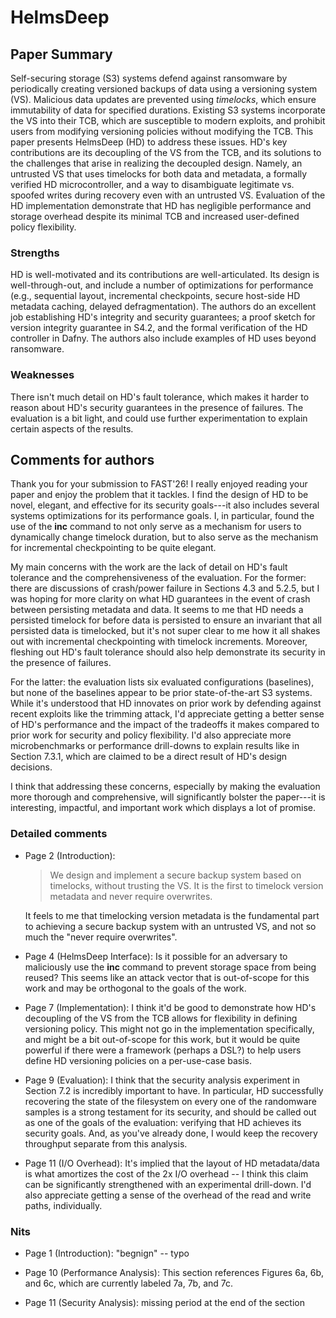 # HelmsDeep

## Paper Summary

Self-securing storage (S3) systems defend against ransomware by periodically
creating versioned backups of data using a versioning system (VS). Malicious
data updates are prevented using _timelocks_, which ensure immutability of data
for specified durations. Existing S3 systems incorporate the VS into their TCB,
which are susceptible to modern exploits, and prohibit users from modifying
versioning policies without modifying the TCB. This paper presents HelmsDeep
(HD) to address these issues. HD's key contributions are its decoupling of the
VS from the TCB, and its solutions to the challenges that arise in realizing the
decoupled design. Namely, an untrusted VS that uses timelocks for both data and
metadata, a formally verified HD microcontroller, and a way to disambiguate
legitimate vs. spoofed writes during recovery even with an untrusted VS.
Evaluation of the HD implementation demonstrate that HD has negligible
performance and storage overhead despite its minimal TCB and increased
user-defined policy flexibility.

### Strengths

HD is well-motivated and its contributions are well-articulated. Its design is
well-through-out, and include a number of optimizations for performance (e.g.,
sequential layout, incremental checkpoints, secure host-side HD metadata
caching, delayed defragmentation). The authors do an excellent job establishing
HD's integrity and security guarantees; a proof sketch for version integrity
guarantee in S4.2, and the formal verification of the HD controller in Dafny.
The authors also include examples of HD uses beyond ransomware.

### Weaknesses

There isn't much detail on HD's fault tolerance, which makes it harder to reason
about HD's security guarantees in the presence of failures. The evaluation is a
bit light, and could use further experimentation to explain certain aspects of
the results.

## Comments for authors

Thank you for your submission to FAST'26! I really enjoyed reading your paper
and enjoy the problem that it tackles. I find the design of HD to be novel,
elegant, and effective for its security goals---it also includes several systems
optimizations for its performance goals. I, in particular, found the use of the
**inc** command to not only serve as a mechanism for users to dynamically change
timelock duration, but to also serve as the mechanism for incremental
checkpointing to be quite elegant.

My main concerns with the work are the lack of detail on HD's fault tolerance
and the comprehensiveness of the evaluation. For the former: there are
discussions of crash/power failure in Sections 4.3 and 5.2.5, but I was hoping
for more clarity on what HD guarantees in the event of crash between persisting
metadata and data. It seems to me that HD needs a persisted timelock for before
data is persisted to ensure an invariant that all persisted data is timelocked,
but it's not super clear to me how it all shakes out with incremental
checkpointing with timelock increments. Moreover, fleshing out HD's fault
tolerance should also help demonstrate its security in the presence of failures.

For the latter: the evaluation lists six evaluated configurations (baselines),
but none of the baselines appear to be prior state-of-the-art S3 systems. While
it's understood that HD innovates on prior work by defending against recent
exploits like the trimming attack, I'd appreciate getting a better sense of HD's
performance and the impact of the tradeoffs it makes compared to prior work for
security and policy flexibility. I'd also appreciate more microbenchmarks or
performance drill-downs to explain results like in Section 7.3.1, which are
claimed to be a direct result of HD's design decisions.

I think that addressing these concerns, especially by making the evaluation more
thorough and comprehensive, will significantly bolster the paper---it is
interesting, impactful, and important work which displays a lot of promise.

### Detailed comments

- Page 2 (Introduction):

  > We design and implement a secure backup system based on timelocks, without trusting the VS. It is the first to timelock version metadata and never require overwrites.

  It feels to me that timelocking version metadata is the fundamental part to
  achieving a secure backup system with an untrusted VS, and not so much the
  "never require overwrites".

- Page 4 (HelmsDeep Interface): Is it possible for an adversary to maliciously
  use the **inc** command to prevent storage space from being reused? This seems
  like an attack vector that is out-of-scope for this work and may be orthogonal
  to the goals of the work.

- Page 7 (Implementation): I think it'd be good to demonstrate how HD's
  decoupling of the VS from the TCB allows for flexibility in defining versioning
  policy. This might not go in the implementation specifically, and might be a bit
  out-of-scope for this work, but it would be quite powerful if there were a
  framework (perhaps a DSL?) to help users define HD versioning policies on a
  per-use-case basis.

- Page 9 (Evaluation): I think that the security analysis experiment in Section
  7.2 is incredibly important to have. In particular, HD successfully recovering
  the state of the filesystem on every one of the randomware samples is a strong
  testament for its security, and should be called out as one of the goals of the
  evaluation: verifying that HD achieves its security goals. And, as you've
  already done, I would keep the recovery throughput separate from this analysis.

- Page 11 (I/O Overhead): It's implied that the layout of HD metadata/data is
  what amortizes the cost of the 2x I/O overhead -- I think this claim can be
  significantly strengthened with an experimental drill-down. I'd also
  appreciate getting a sense of the overhead of the read and write paths,
  individually.

### Nits

- Page 1 (Introduction): "begnign" -- typo

- Page 10 (Performance Analysis): This section references Figures 6a, 6b, and
  6c, which are currently labeled 7a, 7b, and 7c.

- Page 11 (Security Analysis): missing period at the end of the section
